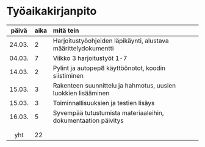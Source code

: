 # Työaikakirjanpito

| päivä | aika | mitä tein  |
| :----:|:-----| :-----|
| 24.03. | 2    | Harjoitustyöohjeiden läpikäynti, alustava määrittelydokumentti |
| 04.03. | 7    | Viikko 3 harjoitustyöt 1-7 |
| 14.03. | 2    | Pylint ja autopep8 käyttöönotot, koodin siistiminen |
| 15.03. | 3    | Rakenteen suunnittelu ja hahmotus, uusien luokkien lisääminen |
| 15.03. | 3    | Toiminnallisuuksien ja testien lisäys |
| 16.03. | 5    | Syvempää tutustumista materiaaleihin, dokumentaation päivitys |
|  |     |  |
|  |     |  |
| yht    | 22   | | 
